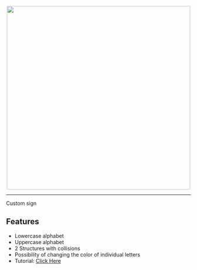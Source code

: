 <div id="header" align="center">
  <img src="https://dunb17ur4ymx4.cloudfront.net/wysiwyg/1041307/ba431c1604d747f35fccd0fcb84aca3a33f2e5a5.png" width="500"/>
</div>

---

Custom sign 

<meta name='dmca-site-verification' content='bnd5TCs2SjRFMHBaRmZQZEI0bFBXUT090' />

## Features

- Lowercase alphabet
- Uppercase alphabet
- 2 Structures with collisions
- Possibility of changing the color of individual letters
- Tutorial:  [Click Here](https://www.youtube.com/watch?v=OFNpN5RanzE)

